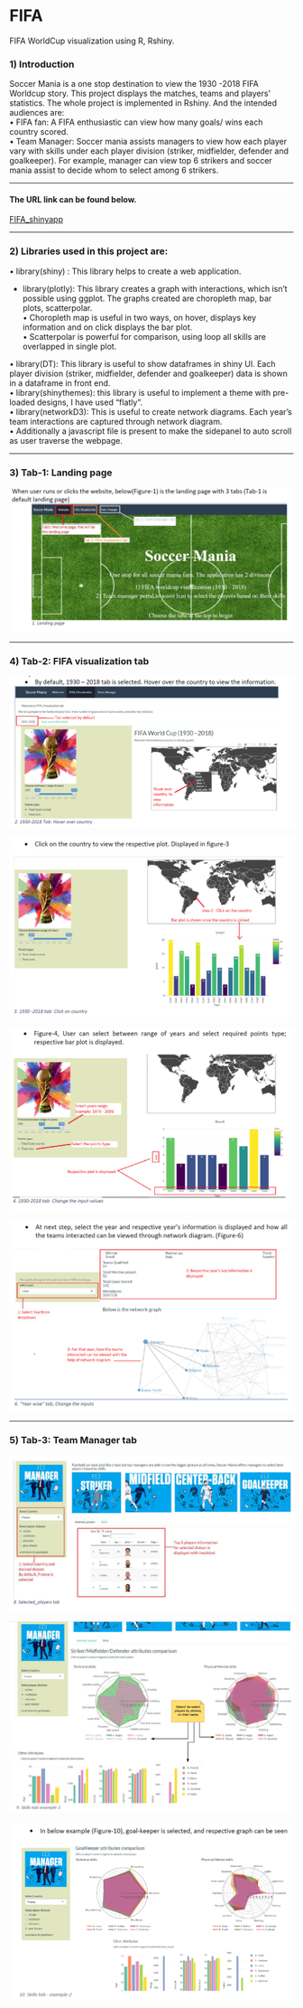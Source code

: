 # FIFA
FIFA WorldCup visualization using  R, Rshiny. 


### 1) Introduction           
Soccer Mania is a one stop destination to view the 1930 -2018 FIFA Worldcup story. This project displays the matches, teams and players' statistics. The whole project is implemented in Rshiny.
And the intended audiences are:        
• FIFA fan: A FIFA enthusiastic can view how many goals/ wins each country scored.               
• Team Manager: Soccer mania assists managers to view how each player vary with skills under each player division (striker, midfielder, defender and goalkeeper). For example, manager can view top 6 strikers and soccer mania assist to decide whom to select among 6 strikers.


-------------------------
#### The URL link can be found below.             
[FIFA_shinyapp](https://vpatil.shinyapps.io/soccer_mania/)

-------------------------         

### 2) Libraries used in this project are:
• library(shiny) : This library helps to create a web application.            
* library(plotly): This library creates a graph with interactions, which isn’t possible using ggplot. The graphs created are choropleth map, bar plots, scatterpolar.          
  • Choropleth map is useful in two ways, on hover, displays key information and on click displays the bar plot.          
  • Scatterpolar is powerful for comparison, using loop all skills are overlapped in single plot.                

• library(DT): This library is useful to show dataframes in shiny UI. Each player division (striker, midfielder, defender and goalkeeper) data is shown in a dataframe in front end.                 
• library(shinythemes): this library is useful to implement a theme with pre-loaded designs, I have used “flatly”.           
• library(networkD3): This is useful to create network diagrams. Each year’s team interactions are captured through network diagram.     
• Additionally a javascript file is present to make the sidepanel to auto scroll as user traverse the webpage.



-------------------------

### 3) Tab-1: Landing page
![](images/1.PNG)


-------------------------

### 4) Tab-2: FIFA visualization tab
![](images/2.PNG)

![](images/3.PNG)

![](images/4.PNG)

![](images/5.PNG)

-------------------------

### 5) Tab-3: Team Manager tab

![](images/6.PNG)

![](images/7.PNG)

![](images/8.PNG)
